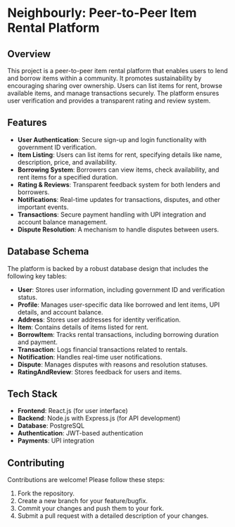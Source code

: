 # Neighbourly: Peer-to-Peer Item Rental Platform

## Overview

This project is a peer-to-peer item rental platform that enables users to lend and borrow items within a community. It promotes sustainability by encouraging sharing over ownership. Users can list items for rent, browse available items, and manage transactions securely. The platform ensures user verification and provides a transparent rating and review system.

## Features

- **User Authentication**: Secure sign-up and login functionality with government ID verification.
- **Item Listing**: Users can list items for rent, specifying details like name, description, price, and availability.
- **Borrowing System**: Borrowers can view items, check availability, and rent items for a specified duration.
- **Rating & Reviews**: Transparent feedback system for both lenders and borrowers.
- **Notifications**: Real-time updates for transactions, disputes, and other important events.
- **Transactions**: Secure payment handling with UPI integration and account balance management.
- **Dispute Resolution**: A mechanism to handle disputes between users.

## Database Schema

The platform is backed by a robust database design that includes the following key tables:

- **User**: Stores user information, including government ID and verification status.
- **Profile**: Manages user-specific data like borrowed and lent items, UPI details, and account balance.
- **Address**: Stores user addresses for identity verification.
- **Item**: Contains details of items listed for rent.
- **BorrowItem**: Tracks rental transactions, including borrowing duration and payment.
- **Transaction**: Logs financial transactions related to rentals.
- **Notification**: Handles real-time user notifications.
- **Dispute**: Manages disputes with reasons and resolution statuses.
- **RatingAndReview**: Stores feedback for users and items.

## Tech Stack

- **Frontend**: React.js (for user interface)
- **Backend**: Node.js with Express.js (for API development)
- **Database**: PostgreSQL
- **Authentication**: JWT-based authentication
- **Payments**: UPI integration

## Contributing

Contributions are welcome! Please follow these steps:

1. Fork the repository.
2. Create a new branch for your feature/bugfix.
3. Commit your changes and push them to your fork.
4. Submit a pull request with a detailed description of your changes.

